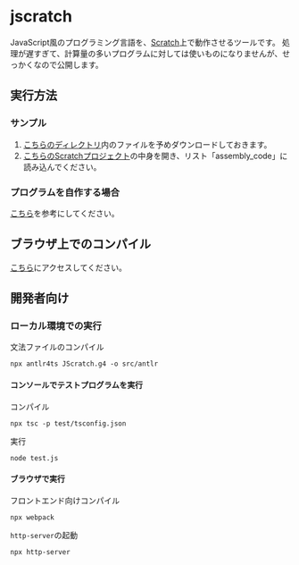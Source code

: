 # jscratch

JavaScript風のプログラミング言語を、[Scratch](https://scratch.mit.edu/)上で動作させるツールです。
処理が遅すぎて、計算量の多いプログラムに対しては使いものになりませんが、せっかくなので公開します。

## 実行方法

### サンプル

1. [こちらのディレクトリ](https://github.com/feather16/jscratch/blob/main/jscratch/asm/minecraft.txt)内のファイルを予めダウンロードしておきます。
2. [こちらのScratchプロジェクト](https://scratch.mit.edu/projects/872911348/)の中身を開き、リスト「assembly_code」に読み込んでください。

### プログラムを自作する場合

[こちら](https://github.com/feather16/jscratch/tree/main/jscratch/src)を参考にしてください。

## ブラウザ上でのコンパイル

[こちら](https://feather16.github.io/jscratch)にアクセスしてください。

## 開発者向け

### ローカル環境での実行

文法ファイルのコンパイル
```
npx antlr4ts JScratch.g4 -o src/antlr
```

#### コンソールでテストプログラムを実行

コンパイル
```
npx tsc -p test/tsconfig.json
```

実行
```
node test.js
```

#### ブラウザで実行

フロントエンド向けコンパイル
```
npx webpack
```

`http-server`の起動
```
npx http-server
```
